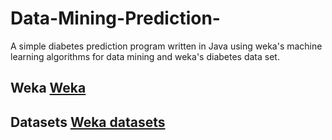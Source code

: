 # Data-Mining-Prediction-
A simple diabetes prediction program written in Java using weka's machine learning algorithms for data mining and weka's diabetes data set.

## Weka [ Weka ](https://www.cs.waikato.ac.nz/ml/weka/)

## Datasets [ Weka datasets ](https://www.cs.waikato.ac.nz/ml/weka/datasets.html)

